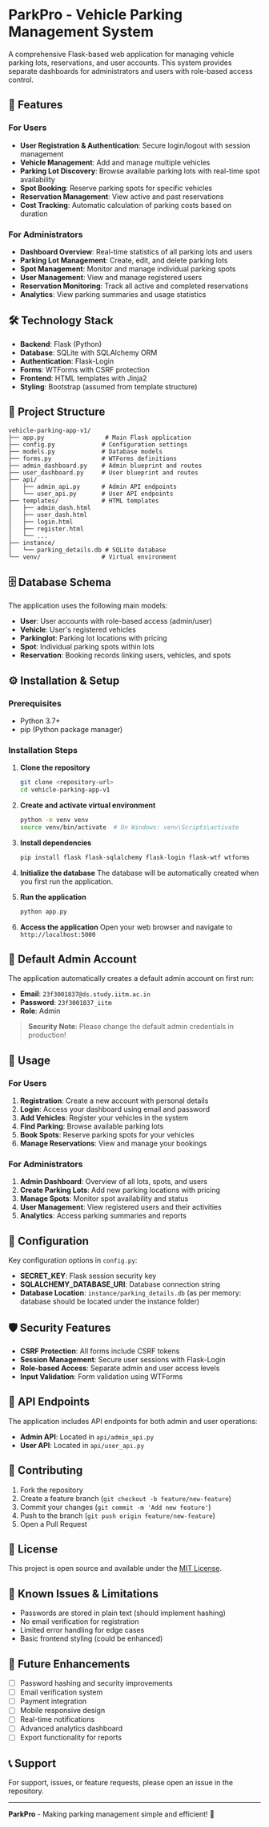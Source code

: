# ParkPro - Vehicle Parking Management System

A comprehensive Flask-based web application for managing vehicle parking lots, reservations, and user accounts. This system provides separate dashboards for administrators and users with role-based access control.

## 🚀 Features

### For Users
- **User Registration & Authentication**: Secure login/logout with session management
- **Vehicle Management**: Add and manage multiple vehicles
- **Parking Lot Discovery**: Browse available parking lots with real-time spot availability
- **Spot Booking**: Reserve parking spots for specific vehicles
- **Reservation Management**: View active and past reservations
- **Cost Tracking**: Automatic calculation of parking costs based on duration

### For Administrators
- **Dashboard Overview**: Real-time statistics of all parking lots and users
- **Parking Lot Management**: Create, edit, and delete parking lots
- **Spot Management**: Monitor and manage individual parking spots
- **User Management**: View and manage registered users
- **Reservation Monitoring**: Track all active and completed reservations
- **Analytics**: View parking summaries and usage statistics

## 🛠️ Technology Stack

- **Backend**: Flask (Python)
- **Database**: SQLite with SQLAlchemy ORM
- **Authentication**: Flask-Login
- **Forms**: WTForms with CSRF protection
- **Frontend**: HTML templates with Jinja2
- **Styling**: Bootstrap (assumed from template structure)

## 📁 Project Structure

```
vehicle-parking-app-v1/
├── app.py                 # Main Flask application
├── config.py             # Configuration settings
├── models.py             # Database models
├── forms.py              # WTForms definitions
├── admin_dashboard.py    # Admin blueprint and routes
├── user_dashboard.py     # User blueprint and routes
├── api/
│   ├── admin_api.py      # Admin API endpoints
│   └── user_api.py       # User API endpoints
├── templates/            # HTML templates
│   ├── admin_dash.html
│   ├── user_dash.html
│   ├── login.html
│   ├── register.html
│   └── ...
├── instance/
│   └── parking_details.db # SQLite database
└── venv/                 # Virtual environment
```

## 🗄️ Database Schema

The application uses the following main models:

- **User**: User accounts with role-based access (admin/user)
- **Vehicle**: User's registered vehicles
- **Parkinglot**: Parking lot locations with pricing
- **Spot**: Individual parking spots within lots
- **Reservation**: Booking records linking users, vehicles, and spots

## ⚙️ Installation & Setup

### Prerequisites
- Python 3.7+
- pip (Python package manager)

### Installation Steps

1. **Clone the repository**
   ```bash
   git clone <repository-url>
   cd vehicle-parking-app-v1
   ```

2. **Create and activate virtual environment**
   ```bash
   python -m venv venv
   source venv/bin/activate  # On Windows: venv\Scripts\activate
   ```

3. **Install dependencies**
   ```bash
   pip install flask flask-sqlalchemy flask-login flask-wtf wtforms
   ```

4. **Initialize the database**
   The database will be automatically created when you first run the application.

5. **Run the application**
   ```bash
   python app.py
   ```

6. **Access the application**
   Open your web browser and navigate to `http://localhost:5000`

## 👤 Default Admin Account

The application automatically creates a default admin account on first run:

- **Email**: `23f3001837@ds.study.iitm.ac.in`
- **Password**: `23f3001837_iitm`
- **Role**: Admin

> **Security Note**: Please change the default admin credentials in production!

## 🚦 Usage

### For Users

1. **Registration**: Create a new account with personal details
2. **Login**: Access your dashboard using email and password
3. **Add Vehicles**: Register your vehicles in the system
4. **Find Parking**: Browse available parking lots
5. **Book Spots**: Reserve parking spots for your vehicles
6. **Manage Reservations**: View and manage your bookings

### For Administrators

1. **Admin Dashboard**: Overview of all lots, spots, and users
2. **Create Parking Lots**: Add new parking locations with pricing
3. **Manage Spots**: Monitor spot availability and status
4. **User Management**: View registered users and their activities
5. **Analytics**: Access parking summaries and reports

## 🔧 Configuration

Key configuration options in `config.py`:

- **SECRET_KEY**: Flask session security key
- **SQLALCHEMY_DATABASE_URI**: Database connection string
- **Database Location**: `instance/parking_details.db` (as per memory: database should be located under the instance folder)

## 🛡️ Security Features

- **CSRF Protection**: All forms include CSRF tokens
- **Session Management**: Secure user sessions with Flask-Login
- **Role-based Access**: Separate admin and user access levels
- **Input Validation**: Form validation using WTForms

## 📱 API Endpoints

The application includes API endpoints for both admin and user operations:

- **Admin API**: Located in `api/admin_api.py`
- **User API**: Located in `api/user_api.py`

## 🤝 Contributing

1. Fork the repository
2. Create a feature branch (`git checkout -b feature/new-feature`)
3. Commit your changes (`git commit -m 'Add new feature'`)
4. Push to the branch (`git push origin feature/new-feature`)
5. Open a Pull Request

## 📄 License

This project is open source and available under the [MIT License](LICENSE).

## 🐛 Known Issues & Limitations

- Passwords are stored in plain text (should implement hashing)
- No email verification for registration
- Limited error handling for edge cases
- Basic frontend styling (could be enhanced)

## 🔮 Future Enhancements

- [ ] Password hashing and security improvements
- [ ] Email verification system
- [ ] Payment integration
- [ ] Mobile responsive design
- [ ] Real-time notifications
- [ ] Advanced analytics dashboard
- [ ] Export functionality for reports

## 📞 Support

For support, issues, or feature requests, please open an issue in the repository.

---

**ParkPro** - Making parking management simple and efficient! 🚗